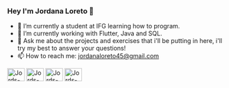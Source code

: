 ### Hey I'm Jordana Loreto 👋

- 🔭 I’m currently a student at IFG learning how to program.
- 🌱 I’m currently working with Flutter, Java and SQL. 
- 💬 Ask me about the projects and exercises that i'll be putting in here,  i'll try my best to answer your questions!
- 📫 How to reach me: jordanaloreto45@gmail.com

<div style="display": inline_block">
 <img align="center" alt="Jords-C" height="30" width="40" src="https://cdn.jsdelivr.net/gh/devicons/devicon/icons/c/c-original.svg" />
 <img align="center" alt="Jords-C" height="30" width="40"  src="https://cdn.jsdelivr.net/gh/devicons/devicon/icons/adonisjs/adonisjs-original.svg" />
  <img align="center" alt="Jords-C" height="30" width="40" src="https://cdn.jsdelivr.net/gh/devicons/devicon/icons/adonisjs/adonisjs-original.svg" />
  <img align="center" alt="Jords-C" height="30" width="40" src="https://cdn.jsdelivr.net/gh/devicons/devicon/icons/adonisjs/adonisjs-original.svg" />
</div>

##

